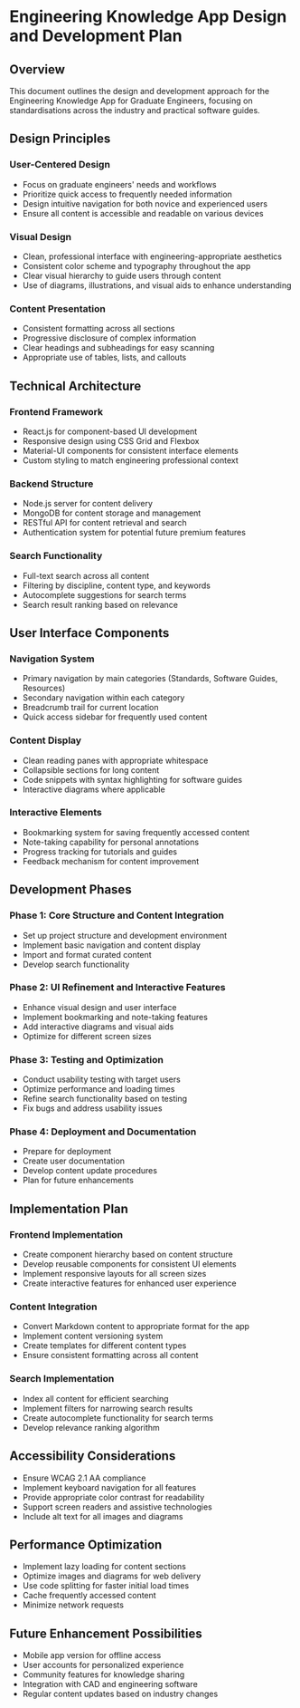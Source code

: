 # Engineering Knowledge App Design and Development Plan

## Overview
This document outlines the design and development approach for the Engineering Knowledge App for Graduate Engineers, focusing on standardisations across the industry and practical software guides.

## Design Principles

### User-Centered Design
- Focus on graduate engineers' needs and workflows
- Prioritize quick access to frequently needed information
- Design intuitive navigation for both novice and experienced users
- Ensure all content is accessible and readable on various devices

### Visual Design
- Clean, professional interface with engineering-appropriate aesthetics
- Consistent color scheme and typography throughout the app
- Clear visual hierarchy to guide users through content
- Use of diagrams, illustrations, and visual aids to enhance understanding

### Content Presentation
- Consistent formatting across all sections
- Progressive disclosure of complex information
- Clear headings and subheadings for easy scanning
- Appropriate use of tables, lists, and callouts

## Technical Architecture

### Frontend Framework
- React.js for component-based UI development
- Responsive design using CSS Grid and Flexbox
- Material-UI components for consistent interface elements
- Custom styling to match engineering professional context

### Backend Structure
- Node.js server for content delivery
- MongoDB for content storage and management
- RESTful API for content retrieval and search
- Authentication system for potential future premium features

### Search Functionality
- Full-text search across all content
- Filtering by discipline, content type, and keywords
- Autocomplete suggestions for search terms
- Search result ranking based on relevance

## User Interface Components

### Navigation System
- Primary navigation by main categories (Standards, Software Guides, Resources)
- Secondary navigation within each category
- Breadcrumb trail for current location
- Quick access sidebar for frequently used content

### Content Display
- Clean reading panes with appropriate whitespace
- Collapsible sections for long content
- Code snippets with syntax highlighting for software guides
- Interactive diagrams where applicable

### Interactive Elements
- Bookmarking system for saving frequently accessed content
- Note-taking capability for personal annotations
- Progress tracking for tutorials and guides
- Feedback mechanism for content improvement

## Development Phases

### Phase 1: Core Structure and Content Integration
- Set up project structure and development environment
- Implement basic navigation and content display
- Import and format curated content
- Develop search functionality

### Phase 2: UI Refinement and Interactive Features
- Enhance visual design and user interface
- Implement bookmarking and note-taking features
- Add interactive diagrams and visual aids
- Optimize for different screen sizes

### Phase 3: Testing and Optimization
- Conduct usability testing with target users
- Optimize performance and loading times
- Refine search functionality based on testing
- Fix bugs and address usability issues

### Phase 4: Deployment and Documentation
- Prepare for deployment
- Create user documentation
- Develop content update procedures
- Plan for future enhancements

## Implementation Plan

### Frontend Implementation
- Create component hierarchy based on content structure
- Develop reusable components for consistent UI elements
- Implement responsive layouts for all screen sizes
- Create interactive features for enhanced user experience

### Content Integration
- Convert Markdown content to appropriate format for the app
- Implement content versioning system
- Create templates for different content types
- Ensure consistent formatting across all content

### Search Implementation
- Index all content for efficient searching
- Implement filters for narrowing search results
- Create autocomplete functionality for search terms
- Develop relevance ranking algorithm

## Accessibility Considerations

- Ensure WCAG 2.1 AA compliance
- Implement keyboard navigation for all features
- Provide appropriate color contrast for readability
- Support screen readers and assistive technologies
- Include alt text for all images and diagrams

## Performance Optimization

- Implement lazy loading for content sections
- Optimize images and diagrams for web delivery
- Use code splitting for faster initial load times
- Cache frequently accessed content
- Minimize network requests

## Future Enhancement Possibilities

- Mobile app version for offline access
- User accounts for personalized experience
- Community features for knowledge sharing
- Integration with CAD and engineering software
- Regular content updates based on industry changes
